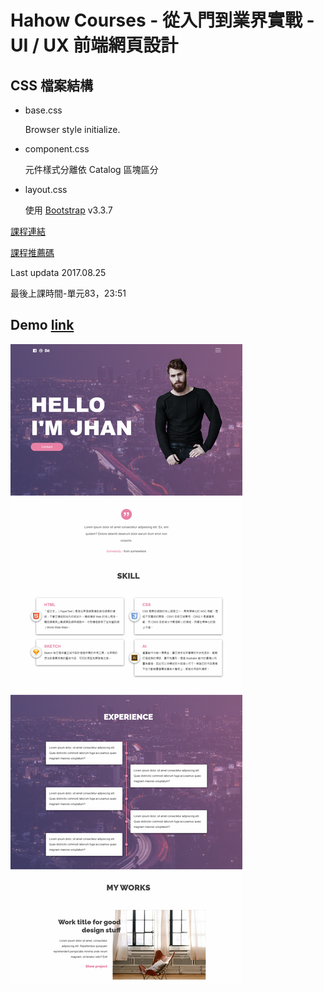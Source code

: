 # Hahow Courses - 從入門到業界實戰 - UI / UX 前端網頁設計

## CSS 檔案結構

- base.css
  
    Browser style initialize.

- component.css
  
    元件樣式分離依 Catalog 區塊區分

- layout.css

  使用 [Bootstrap](http://getbootstrap.com) v3.3.7


[課程連結](https://hahow.in/courses/58d5c70c27ea7d070060160e)

[課程推薦碼](https://hahow.in/ur/xcqvmywoj)

Last updata 2017.08.25

最後上課時間-單元83，23:51


## Demo [link](https://ordinarycas.github.io/hahow-courses-webdesign/)

![dome](https://raw.githubusercontent.com/ORdinarycas/hahow-courses-webdesign/main/Demo.png)
